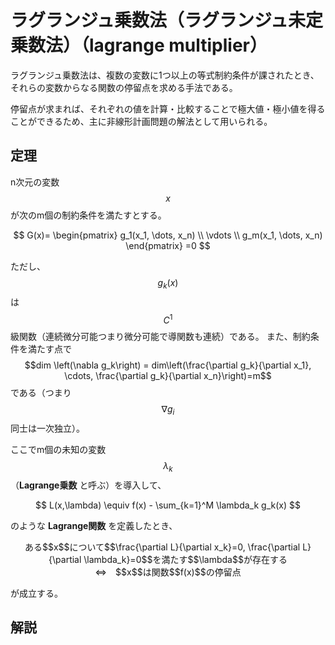 # ラグランジュ乗数法（ラグランジュ未定乗数法）（lagrange multiplier）

ラグランジュ乗数法は、複数の変数に1つ以上の等式制約条件が課されたとき、それらの変数からなる関数の停留点を求める手法である。

停留点が求まれば、それぞれの値を計算・比較することで極大値・極小値を得ることができるため、主に非線形計画問題の解法として用いられる。

## 定理

n次元の変数$$x$$が次のm個の制約条件を満たすとする。

$$
G(x)=
\begin{pmatrix}
  g_1(x_1, \dots, x_n) \\
  \vdots \\
  g_m(x_1, \dots, x_n)
\end{pmatrix}
=0
$$

ただし、$$g_k(x)$$は$$C^1$$級関数（連続微分可能つまり微分可能で導関数も連続）である。
また、制約条件を満たす点で$$dim \left(\nabla g_k\right) = dim\left(\frac{\partial g_k}{\partial x_1}, \cdots, \frac{\partial g_k}{\partial x_n}\right)=m$$である（つまり$$\nabla g_i$$同士は一次独立）。

ここでm個の未知の変数$$\lambda_k$$（**Lagrange乗数** と呼ぶ）を導入して、

$$
L(x,\lambda) \equiv f(x) - \sum_{k=1}^M \lambda_k g_k(x)
$$

のような **Lagrange関数** を定義したとき、

<center>
ある$$x$$について$$\frac{\partial L}{\partial x_k}=0, \frac{\partial L}{\partial \lambda_k}=0$$を満たす$$\lambda$$が存在する<br>⇔　$$x$$は関数$$f(x)$$の停留点
</center>

が成立する。

## 解説


